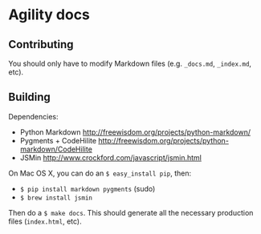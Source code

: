 # Agility docs

## Contributing

You should only have to modify Markdown files (e.g. `_docs.md`, `_index.md`, etc).

## Building

Dependencies:

+ Python Markdown http://freewisdom.org/projects/python-markdown/
+ Pygments + CodeHilite http://freewisdom.org/projects/python-markdown/CodeHilite
+ JSMin http://www.crockford.com/javascript/jsmin.html

On Mac OS X, you can do an `$ easy_install pip`, then:

+ `$ pip install markdown pygments` (sudo)
+ `$ brew install jsmin`

Then do a `$ make docs`. This should generate all the necessary production files (`index.html`, etc).
